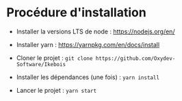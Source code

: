 # Procédure d'installation

- Installer la versions LTS de node : https://nodejs.org/en/
- Installer yarn : https://yarnpkg.com/en/docs/install

- Cloner le projet : `git clone https://github.com/Oxydev-Software/Ikebois`

- Installer les dépendances (une fois) : `yarn install`
- Lancer le projet : `yarn start`